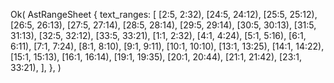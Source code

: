 Ok(
    AstRangeSheet {
        text_ranges: [
            [2:5, 2:32),
            [24:5, 24:12),
            [25:5, 25:12),
            [26:5, 26:13),
            [27:5, 27:14),
            [28:5, 28:14),
            [29:5, 29:14),
            [30:5, 30:13),
            [31:5, 31:13),
            [32:5, 32:12),
            [33:5, 33:21),
            [1:1, 2:32),
            [4:1, 4:24),
            [5:1, 5:16),
            [6:1, 6:11),
            [7:1, 7:24),
            [8:1, 8:10),
            [9:1, 9:11),
            [10:1, 10:10),
            [13:1, 13:25),
            [14:1, 14:22),
            [15:1, 15:13),
            [16:1, 16:14),
            [19:1, 19:35),
            [20:1, 20:44),
            [21:1, 21:42),
            [23:1, 33:21),
        ],
    },
)